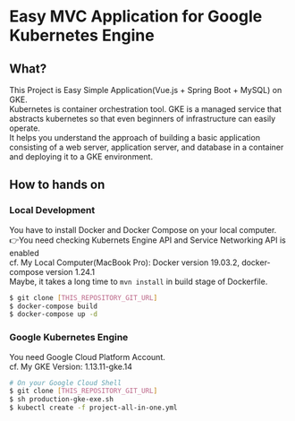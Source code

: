 # Easy MVC Application for Google Kubernetes Engine

## What?
This Project is Easy Simple Application(Vue.js + Spring Boot + MySQL) on GKE.  
Kubernetes is container orchestration tool. GKE is a managed service that abstracts kubernetes so that even beginners of infrastructure can easily operate.  
It helps you understand the approach of building a basic application consisting of a web server, application server, and database in a container and deploying it to a GKE environment.  

## How to hands on

### Local Development
You have to install Docker and Docker Compose on your local computer.  
👉You need checking Kubernets Engine API and Service Networking API is enabled  
cf. My Local Computer(MacBook Pro): Docker version 19.03.2, docker-compose version 1.24.1  
Maybe, it takes a long time to `mvn install` in build stage of Dockerfile.  

```sh
$ git clone [THIS_REPOSITORY_GIT_URL]
$ docker-compose build
$ docker-compose up -d
```

### Google Kubernetes Engine
You need Google Cloud Platform Account.  
cf. My GKE Version: 1.13.11-gke.14  

```sh
# On your Google Cloud Shell
$ git clone [THIS_REPOSITORY_GIT_URL]
$ sh production-gke-exe.sh
$ kubectl create -f project-all-in-one.yml
```
